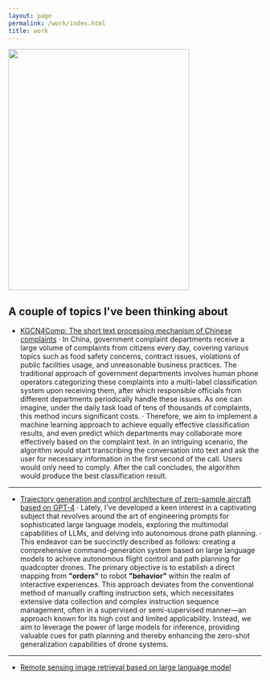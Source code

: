 ```yaml
---
layout: page
permalink: /work/index.html
title: work
---
```


<img src="https://kangjiaju.github.io/images/11.jpg" class="floatpic" width="360" height="480">

## A couple of topics I've been thinking about
- [KGCN4Comp: The short text processing mechanism of Chinese complaints]()
    · In China, government complaint departments receive a large volume of complaints from citizens every day, covering various topics such as food safety concerns, contract issues, violations of public facilities usage, and unreasonable business practices. The traditional approach of government departments involves human phone operators categorizing these complaints into a multi-label classification system upon receiving them, after which responsible officials from different departments periodically handle these issues. As one can imagine, under the daily task load of tens of thousands of complaints, this method incurs significant costs.
    · Therefore, we aim to implement a machine learning approach to achieve equally effective classification results, and even predict which departments may collaborate more effectively based on the complaint text. In an intriguing scenario, the algorithm would start transcribing the conversation into text and ask the user for necessary information in the first second of the call. Users would only need to comply. After the call concludes, the algorithm would produce the best classification result.

---

- [Trajectory generation and control architecture of zero-sample aircraft based on GPT-4]()
    · Lately, I've developed a keen interest in a captivating subject that revolves around the art of engineering prompts for sophisticated large language models, exploring the multimodal capabilities of LLMs, and delving into autonomous drone path planning.
    · This endeavor can be succinctly described as follows: creating a comprehensive command-generation system based on large language models to achieve autonomous flight control and path planning for quadcopter drones. The primary objective is to establish a direct mapping from **"orders"** to robot **"behavior"** within the realm of interactive experiences. This approach deviates from the conventional method of manually crafting instruction sets, which necessitates extensive data collection and complex instruction sequence management, often in a supervised or semi-supervised manner—an approach known for its high cost and limited applicability. Instead, we aim to leverage the power of large models for inference, providing valuable cues for path planning and thereby enhancing the zero-shot generalization capabilities of drone systems.

---

- [Remote sensing image retrieval based on large language model]()



